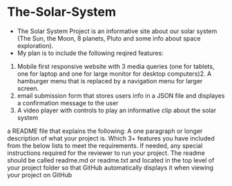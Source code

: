 ﻿# The-Solar-System
- The Solar System Project is an informative site about our solar system (The Sun, the Moon, 8 planets, Pluto and some info about space exploration).
- My plan is to include the following reqired features:
1. Mobile first responsive website with 3 media queries (one for tablets, one for laptop and one for large monitor for desktop computers)2. A hamburger menu that is replaced by a navigation menu for larger screen.
3. email submission form that stores users info in a JSON file and displayes a confirmation message to the user
4. A video player with controls to play an informative clip about the solar system

 a README file that explains the following:
A one paragraph or longer description of what your project is.
Which 3+ features you have included from the below lists to meet the requirements.
If needed, any special instructions required for the reviewer to run your project.
The readme should be called readme.md or readme.txt and located in the top level of your project folder so that GitHub automatically displays it when viewing your project on GitHub
